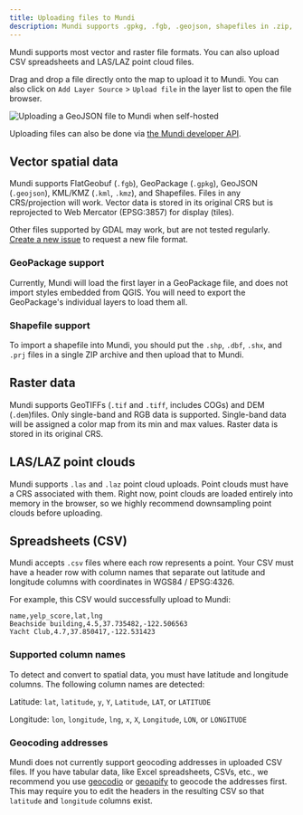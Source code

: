 ```yaml
---
title: Uploading files to Mundi
description: Mundi supports .gpkg, .fgb, .geojson, shapefiles in .zip, .tif, .kml, .kmz, .laz, and .csv file uploads.
---
```


Mundi supports most vector and raster file formats. You can also upload CSV spreadsheets and LAS/LAZ point cloud files.

Drag and drop a file directly onto the map to upload it to Mundi. You can also click on `Add Layer Source` > `Upload file`
in the layer list to open the file browser.

![Uploading a GeoJSON file to Mundi when self-hosted](../../../assets/selfhost/upload.jpg)

Uploading files can also be done via [the Mundi developer API](/developer-api/operations/upload_layer_to_map/).

## Vector spatial data

Mundi supports FlatGeobuf (`.fgb`), GeoPackage (`.gpkg`), GeoJSON (`.geojson`), KML/KMZ (`.kml`, `.kmz`), and Shapefiles. Files in any CRS/projection
will work. Vector data is stored in its original CRS but is reprojected to Web Mercator (EPSG:3857) for display (tiles).

Other files supported by GDAL may work, but are not tested regularly. [Create a new issue](https://github.com/BuntingLabs/mundi.ai/issues/new)
to request a new file format.

### GeoPackage support

Currently, Mundi will load the first layer in a GeoPackage file, and does not import styles embedded from QGIS.
You will need to export the GeoPackage's individual layers to load them all.

### Shapefile support

To import a shapefile into Mundi, you should put the `.shp`, `.dbf`, `.shx`, and `.prj` files in a single ZIP archive
and then upload that to Mundi.

## Raster data

Mundi supports GeoTIFFs (`.tif` and `.tiff`, includes COGs) and DEM (`.dem`)files. Only single-band and RGB data is supported. Single-band data
will be assigned a color map from its min and max values. Raster data is stored in its original CRS.

## LAS/LAZ point clouds

Mundi supports `.las` and `.laz` point cloud uploads. Point clouds must have a CRS associated with them. Right now, point clouds
are loaded entirely into memory in the browser, so we highly recommend downsampling point clouds before uploading.

## Spreadsheets (CSV)

Mundi accepts `.csv` files where each row represents a point. Your CSV must have a header row with column names
that separate out latitude and longitude columns with coordinates in WGS84 / EPSG:4326.

For example, this CSV would successfully upload to Mundi:

```csv
name,yelp_score,lat,lng
Beachside building,4.5,37.735482,-122.506563
Yacht Club,4.7,37.850417,-122.531423
```

### Supported column names

To detect and convert to spatial data, you must have latitude and longitude columns. The following column names are detected:

Latitude: `lat`, `latitude`, `y`, `Y`, `Latitude`, `LAT`, or `LATITUDE`

Longitude: `lon`, `longitude`, `lng`, `x`, `X`, `Longitude`, `LON`, or `LONGITUDE`

### Geocoding addresses

Mundi does not currently support geocoding addresses in uploaded CSV files. If you have tabular data, like Excel spreadsheets,
CSVs, etc., we recommend you use [geocodio](https://www.geocod.io/) or [geoapify](https://www.geoapify.com/tools/geocoding-online/)
to geocode the addresses first. This may require you to edit the headers in the resulting CSV so that `latitude` and `longitude`
columns exist.
